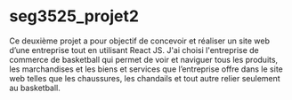 # seg3525_projet2
Ce deuxième projet a pour objectif de concevoir et réaliser un site web d’une entreprise tout en utilisant React JS. J'ai choisi l'entreprise de commerce de basketball qui permet de voir et naviguer tous les produits, les marchandises et les biens et services que l’entreprise offre dans le site web telles que les chaussures, les chandails et tout autre relier seulement au basketball. 
